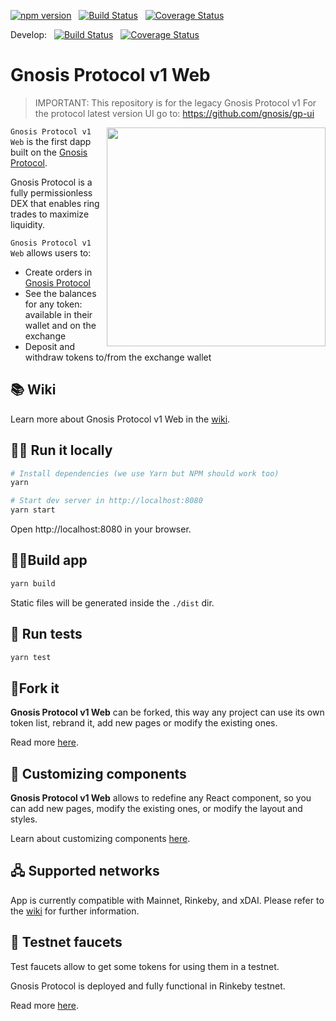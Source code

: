 [![npm version](https://img.shields.io/npm/v/@gnosis.pm/gp-v1-ui.svg?style=flat)](https://npmjs.org/package/@gnosis.pm/gp-v1-ui 'View this project on npm')
&nbsp;
[![Build Status](https://travis-ci.org/gnosis/gp-v1-ui.svg?branch=develop)](https://travis-ci.org/gnosis/gp-v1-ui)
&nbsp;
[![Coverage Status](https://coveralls.io/repos/github/gnosis/gp-v1-ui/badge.svg?branch=master)](https://coveralls.io/github/gnosis/gp-v1-ui?branch=master)

Develop:
&nbsp;
[![Build Status](https://travis-ci.org/gnosis/gp-v1-ui.svg?branch=develop)](https://travis-ci.org/gnosis/gp-v1-ui)
&nbsp;
[![Coverage Status](https://coveralls.io/repos/github/gnosis/gp-v1-ui/badge.svg?branch=develop)](https://coveralls.io/github/gnosis/gp-v1-ui?branch=develop)

# Gnosis Protocol v1 Web

> IMPORTANT: This repository is for the legacy Gnosis Protocol v1
> For the protocol latest version UI go to: https://github.com/gnosis/gp-ui

<img align="right" width="350" src="./docs/screenshot.png">

`Gnosis Protocol v1 Web` is the first dapp built on the [Gnosis Protocol](https://docs.gnosis.io/protocol).

Gnosis Protocol is a fully permissionless DEX that enables ring trades to maximize liquidity.

`Gnosis Protocol v1 Web` allows users to:

- Create orders in [Gnosis Protocol](https://docs.gnosis.io/protocol)
- See the balances for any token: available in their wallet and on the exchange
- Deposit and withdraw tokens to/from the exchange wallet

## 📚 Wiki

Learn more about Gnosis Protocol v1 Web in the [wiki](https://github.com/gnosis/gp-v1-ui/wiki).

## 🏃‍♀️ Run it locally

```bash
# Install dependencies (we use Yarn but NPM should work too)
yarn

# Start dev server in http://localhost:8080
yarn start
```

Open http://localhost:8080 in your browser.

## 👷‍♀️Build app

```bash
yarn build
```

Static files will be generated inside the `./dist` dir.

## 🧪 Run tests

```bash
yarn test
```

## 🍴Fork it

**Gnosis Protocol v1 Web** can be forked, this way any project can use its own token list, rebrand it, add new pages or modify the existing ones.

Read more [here](https://github.com/gnosis/gp-v1-ui/wiki/Fork-project).

## 🎩 Customizing components

**Gnosis Protocol v1 Web** allows to redefine any React component, so you can add new pages, modify the existing ones, or modify the layout and styles.

Learn about customizing components [here](https://github.com/gnosis/gp-v1-ui/wiki/Customize-Components).

## 🖧 Supported networks
App is currently compatible with Mainnet, Rinkeby, and xDAI. Please refer to the [wiki](https://github.com/gnosis/gp-v1-ui/wiki#-compatible-networks) for further information.

## 🦺 Testnet faucets

Test faucets allow to get some tokens for using them in a testnet.

Gnosis Protocol is deployed and fully functional in Rinkeby testnet.

Read more [here](https://github.com/gnosis/gp-v1-ui/wiki/Testnet-faucets).
